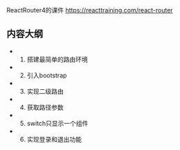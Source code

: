 ReactRouter4的课件
https://reacttraining.com/react-router
## 内容大纲

- 1. 搭建最简单的路由环境
- 2. 引入bootstrap
- 3. 实现二级路由
- 4. 获取路径参数
- 5. switch只显示一个组件
- 6. 实现登录和退出功能